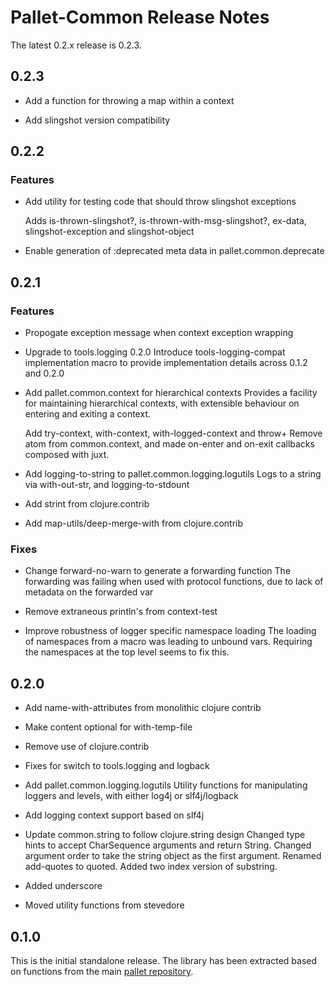 # Pallet-Common Release Notes

The latest 0.2.x release is 0.2.3.

## 0.2.3

- Add a function for throwing a map within a context

- Add slingshot version compatibility

## 0.2.2

### Features
- Add utility for testing code that should throw slingshot exceptions

  Adds is-thrown-slingshot?, is-thrown-with-msg-slingshot?, ex-data,
  slingshot-exception and slingshot-object

- Enable generation of :deprecated meta data in pallet.common.deprecate

## 0.2.1

### Features
- Propogate exception message when context exception wrapping

- Upgrade to tools.logging 0.2.0
  Introduce tools-logging-compat implementation macro to provide
  implementation details across 0.1.2 and 0.2.0

- Add pallet.common.context for hierarchical contexts
  Provides a facility for maintaining hierarchical contexts, with
  extensible behaviour on entering and exiting a context.

  Add try-context, with-context, with-logged-context and throw+
  Remove atom from common.context, and made on-enter and on-exit callbacks
  composed with juxt.

- Add logging-to-string to pallet.common.logging.logutils
  Logs to a string via with-out-str, and logging-to-stdount

- Add strint from clojure.contrib

- Add map-utils/deep-merge-with from clojure.contrib


### Fixes

- Change forward-no-warn to generate a forwarding function
  The forwarding was failing when used with protocol functions, due to lack
  of metadata on the forwarded var

- Remove extraneous println's from context-test

- Improve robustness of logger specific namespace loading
  The loading of namespaces from a macro was leading to unbound vars.
  Requiring the namespaces at the top level seems to fix this.

## 0.2.0

- Add name-with-attributes from monolithic clojure contrib

- Make content optional for with-temp-file

- Remove use of clojure.contrib

- Fixes for switch to tools.logging and logback

- Add pallet.common.logging.logutils
  Utility functions for manipulating loggers and levels, with either log4j
  or slf4j/logback

- Add logging context support based on slf4j

- Update common.string to follow clojure.string design
  Changed type hints to accept CharSequence arguments and return String.
  Changed argument order to take the string object as the first argument.
  Renamed add-quotes to quoted. Added two index version of substring.

- Added underscore

- Moved utility functions from stevedore

## 0.1.0

This is the initial standalone release.  The library has been extracted based on
functions from the main [pallet repository](https://github.com/pallet/pallet).
